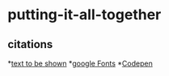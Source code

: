 # putting-it-all-together
## citations
*[text to be shown](url)
*[google Fonts](https://fonts/google.com)
*[Codepen](https://codepen.io)